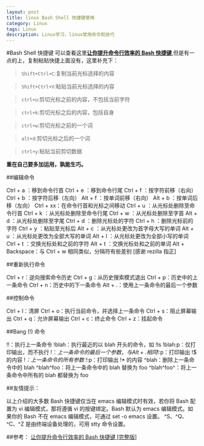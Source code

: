 ```yaml
---
layout: post
title: linux Bash Shell 快捷键使用
category: Linux
tags: Linux
description: Linux学习，linux常用命令和技巧
---
```

#Bash Shell 快捷键
可以查看这里[**让你提升命令行效率的 Bash 快捷键**](https://linuxtoy.org/archives/bash-shortcuts.html),但是有一点的上，复制粘贴快捷上面没有，这里补充下：

>`Shift+Ctrl+C`:复制当前光标选择的内容

>`Shift+Ctrl+V`:粘贴当前光标选择的内容

>`ctrl+u`:剪切光标之前的内容，不包括当前字符

>`ctrl+k`:剪切光标之后的内容，包括自身

>`ctrl+w`:剪切光标之前的一个词

>`alt+d`:剪切光标之后的一个词

>`ctrl+y`:粘贴当前剪切数据

**重在自己要多加运用，孰能生巧。**

##编辑命令

Ctrl + a ：移到命令行首
Ctrl + e ：移到命令行尾
Ctrl + f ：按字符前移（右向）
Ctrl + b ：按字符后移（左向）
Alt + f ：按单词前移（右向）
Alt + b ：按单词后移（左向）
Ctrl + xx：在命令行首和光标之间移动
Ctrl + u ：从光标处删除至命令行首
Ctrl + k ：从光标处删除至命令行尾
Ctrl + w ：从光标处删除至字首
Alt + d ：从光标处删除至字尾
Ctrl + d ：删除光标处的字符
Ctrl + h ：删除光标前的字符
Ctrl + y ：粘贴至光标后
Alt + c ：从光标处更改为首字母大写的单词
Alt + u ：从光标处更改为全部大写的单词
Alt + l ：从光标处更改为全部小写的单词
Ctrl + t ：交换光标处和之前的字符
Alt + t ：交换光标处和之前的单词
Alt + Backspace：与 Ctrl + w 相同类似，分隔符有些差别 [感谢 rezilla 指正]

##重新执行命令

Ctrl + r：逆向搜索命令历史
Ctrl + g：从历史搜索模式退出
Ctrl + p：历史中的上一条命令
Ctrl + n：历史中的下一条命令
Alt + .：使用上一条命令的最后一个参数

##控制命令

Ctrl + l：清屏
Ctrl + o：执行当前命令，并选择上一条命令
Ctrl + s：阻止屏幕输出
Ctrl + q：允许屏幕输出
Ctrl + c：终止命令
Ctrl + z：挂起命令

##Bang (!) 命令

!!：执行上一条命令
!blah：执行最近的以 blah 开头的命令，如 !ls
!blah:p：仅打印输出，而不执行
!$：上一条命令的最后一个参数，与 Alt + . 相同
!$:p：打印输出 !$ 的内容
!*：上一条命令的所有参数
!*:p：打印输出 !* 的内容
^blah：删除上一条命令中的 blah
^blah^foo：将上一条命令中的 blah 替换为 foo
^blah^foo^：将上一条命令中所有的 blah 都替换为 foo

##友情提示：

以上介绍的大多数 Bash 快捷键仅当在 emacs 编辑模式时有效，若你将 Bash 配置为 vi 编辑模式，那将遵循 vi 的按键绑定。Bash 默认为 emacs 编辑模式。如果你的 Bash 不在 emacs 编辑模式，可通过 set -o emacs 设置。
^S、^Q、^C、^Z 是由终端设备处理的，可用 stty 命令设置。

##参考：
[让你提升命令行效率的 Bash 快捷键 [完整版]](https://linuxtoy.org/archives/bash-shortcuts.html)
